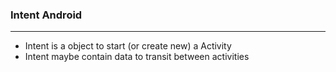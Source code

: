 ### Intent Android

--------

- Intent is a object to start (or create new) a Activity
- Intent maybe contain data to transit between activities
